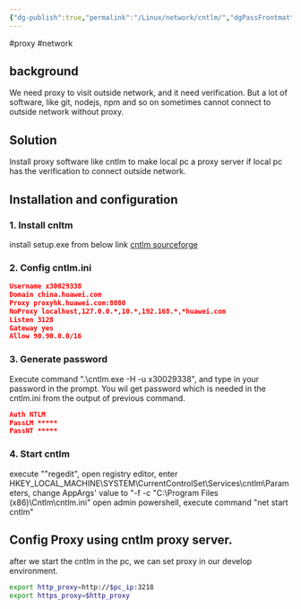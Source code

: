 ```yaml
---
{"dg-publish":true,"permalink":"/Linux/network/cntlm/","dgPassFrontmatter":true,"noteIcon":""}
---
```


#proxy #network
## background
We need proxy to visit outside network, and it need verification.
But a lot of software, like git, nodejs, npm and so on sometimes cannot connect to outside network without proxy.
## Solution
Install proxy software like cntlm to make local pc a proxy server if local pc has the verification to connect outside network.
## Installation and configuration
### 1. Install cnltm
install setup.exe from below link
[cntlm sourceforge](https://sourceforge.net/projects/cntlm)
### 2. Config cntlm.ini

```json
Username x30029338
Domain china.huawei.com
Proxy proxyhk.huawei.com:8080
NoProxy localhost,127.0.0.*,10.*,192.168.*,*huawei.com
Listen 3128
Gateway yes
Allow 90.90.0.0/16


```

### 3. Generate password
Execute command ".\cntlm.exe -H -u x30029338", and type in your password in the prompt. You wil get password which is needed in the cntlm.ini from the output of previous command.
```json
Auth NTLM
PassLM *****
PassNT *****
```
### 4. Start cntlm
execute ""regedit", open registry editor, enter HKEY_LOCAL_MACHINE\\SYSTEM\\CurrentControlSet\\Services\\cntlm\\Parameters,
change AppArgs' value to "-f -c "C:\Program Files (x86)\\Cntlm\\cntlm.ini"
open admin powershell, execute command "net start cntlm"

## Config Proxy using cntlm proxy server.
after we start the cntlm in the pc, we can set proxy in our develop environment.
```bash
export http_proxy=http://$pc_ip:3218 
export https_proxy=$http_proxy
```
